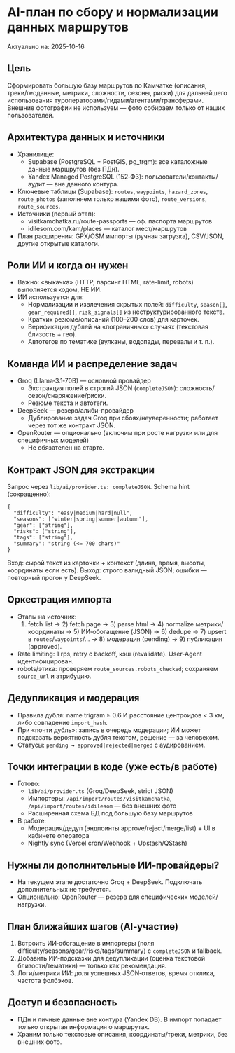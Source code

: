 # AI-план по сбору и нормализации данных маршрутов

Актуально на: 2025-10-16

## Цель
Сформировать большую базу маршрутов по Камчатке (описания, треки/геоданные, метрики, сложности, сезоны, риски) для дальнейшего использования туроператорами/гидами/агентами/трансферами. Внешние фотографии не используем — фото собираем только от наших пользователей.

## Архитектура данных и источники
- Хранилище:
  - Supabase (PostgreSQL + PostGIS, pg_trgm): все каталожные данные маршрутов (без ПДн).
  - Yandex Managed PostgreSQL (152‑ФЗ): пользователи/контакты/аудит — вне данного контура.
- Ключевые таблицы (Supabase): `routes`, `waypoints`, `hazard_zones`, `route_photos` (заполняем только нашими фото), `route_versions`, `route_sources`.
- Источники (первый этап):
  - visitkamchatka.ru/route-passports — оф. паспорта маршрутов
  - idilesom.com/kam/places — каталог мест/маршрутов
- План расширения: GPX/OSM импорты (ручная загрузка), CSV/JSON, другие открытые каталоги.

## Роли ИИ и когда он нужен
- Важно: «выкачка» (HTTP, парсинг HTML, rate-limit, robots) выполняется кодом, НЕ ИИ.
- ИИ используется для:
  - Нормализации и извлечения скрытых полей: `difficulty`, `season[]`, `gear_required[]`, `risk_signals[]` из неструктурированного текста.
  - Кратких резюме/описаний (100–200 слов) для карточек.
  - Верификации дублей на «пограничных» случаях (текстовая близость + гео).
  - Автотегов по тематике (вулканы, водопады, перевалы и т. п.).

## Команда ИИ и распределение задач
- Groq (Llama‑3.1‑70B) — основной провайдер
  - Экстракция полей в строгий JSON (`completeJSON`): сложность/сезон/снаряжение/риски.
  - Резюме текста и автотеги.
- DeepSeek — резерв/алиби-провайдер
  - Дублирование задач Groq при сбоях/неуверенности; работает через тот же контракт JSON.
- OpenRouter — опционально (включим при росте нагрузки или для специфичных моделей)
  - Не обязателен на старте.

## Контракт JSON для экстракции
Запрос через `lib/ai/provider.ts: completeJSON`.
Schema hint (сокращенно):
```
{
  "difficulty": "easy|medium|hard|null",
  "seasons": ["winter|spring|summer|autumn"],
  "gear": ["string"],
  "risks": ["string"],
  "tags": ["string"],
  "summary": "string (<= 700 chars)"
}
```
Вход: сырой текст из карточки + контекст (длина, время, высоты, координаты если есть).
Выход: строго валидный JSON; ошибки — повторный прогон у DeepSeek.

## Оркестрация импорта
- Этапы на источник:
  1) fetch list → 2) fetch page → 3) parse html → 4) normalize метрики/координаты → 5) ИИ‑обогащение (JSON) → 6) dedupe → 7) upsert в `routes`/`waypoints`/… → 8) модерация (pending) → 9) публикация (approved).
- Rate limiting: 1 rps, retry с backoff, кэш (revalidate). User-Agent идентифицирован.
- robots/этика: проверяем `route_sources.robots_checked`; сохраняем `source_url` и атрибуцию.

## Дедупликация и модерация
- Правила дубля: name trigram ≥ 0.6 И расстояние центроидов < 3 км, либо совпадение `import_hash`.
- При «почти дубль»: запись в очередь модерации; ИИ может подсказать вероятность дубля текстом, решение — за человеком.
- Статусы: `pending → approved|rejected|merged` с аудированием.

## Точки интеграции в коде (уже есть/в работе)
- Готово:
  - `lib/ai/provider.ts` (Groq/DeepSeek, strict JSON)
  - Импортеры: `/api/import/routes/visitkamchatka`, `/api/import/routes/idilesom` — без внешних фото
  - Расширенная схема БД под большую базу маршрутов
- В работе:
  - Модерация/дедуп (эндпоинты approve/reject/merge/list) + UI в кабинете оператора
  - Nightly sync (Vercel cron/Webhook + Upstash/QStash)

## Нужны ли дополнительные ИИ‑провайдеры?
- На текущем этапе достаточно Groq + DeepSeek. Подключать дополнительных не требуется.
- Опционально: OpenRouter — резерв для специфических моделей/нагрузки.

## План ближайших шагов (AI‑участие)
1) Встроить ИИ‑обогащение в импортеры (поля difficulty/seasons/gear/risks/tags/summary) с `completeJSON` и fallback.
2) Добавить ИИ‑подсказки для дедупликации (оценка текстовой близости/тематики) — только как рекомендация.
3) Логи/метрики ИИ: доля успешных JSON‑ответов, время отклика, частота фолбэков.

## Доступ и безопасность
- ПДн и личные данные вне контура (Yandex DB). В импорт попадает только открытая информация о маршрутах.
- Храним только текстовые описания, координаты/треки, метрики, без внешних фото.

